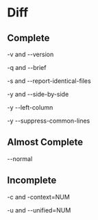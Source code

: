 # Diff
## Complete
-v and --version

-q and --brief

-s and --report-identical-files

-y and --side-by-side

-y --left-column

-y --suppress-common-lines

## Almost Complete
--normal

## Incomplete
-c and -context=NUM

-u and --unified=NUM
